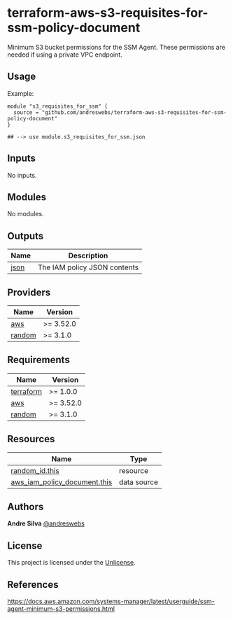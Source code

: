 # terraform-aws-s3-requisites-for-ssm-policy-document

Minimum S3 bucket permissions for the SSM Agent. These permissions are needed if using a private VPC endpoint.

[//]: # (BEGIN_TF_DOCS)


## Usage

Example:

```hcl
module "s3_requisites_for_ssm" {
  source = "github.com/andreswebs/terraform-aws-s3-requisites-for-ssm-policy-document"
}

## --> use module.s3_requisites_for_ssm.json
```



## Inputs

No inputs.

## Modules

No modules.

## Outputs

| Name | Description |
|------|-------------|
| <a name="output_json"></a> [json](#output\_json) | The IAM policy JSON contents |

## Providers

| Name | Version |
|------|---------|
| <a name="provider_aws"></a> [aws](#provider\_aws) | >= 3.52.0 |
| <a name="provider_random"></a> [random](#provider\_random) | >= 3.1.0 |

## Requirements

| Name | Version |
|------|---------|
| <a name="requirement_terraform"></a> [terraform](#requirement\_terraform) | >= 1.0.0 |
| <a name="requirement_aws"></a> [aws](#requirement\_aws) | >= 3.52.0 |
| <a name="requirement_random"></a> [random](#requirement\_random) | >= 3.1.0 |

## Resources

| Name | Type |
|------|------|
| [random_id.this](https://registry.terraform.io/providers/hashicorp/random/latest/docs/resources/id) | resource |
| [aws_iam_policy_document.this](https://registry.terraform.io/providers/hashicorp/aws/latest/docs/data-sources/iam_policy_document) | data source |

[//]: # (END_TF_DOCS)


## Authors

**Andre Silva** [@andreswebs](https://github.com/andreswebs)


## License

This project is licensed under the [Unlicense](UNLICENSE.md).


## References

<https://docs.aws.amazon.com/systems-manager/latest/userguide/ssm-agent-minimum-s3-permissions.html>
